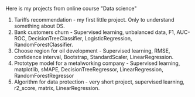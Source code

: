 Here is my projects from online course "Data science"
1) Tariffs recommendation - my first little project. Only to understand something about DS.
2) Bank customers churn - Supervised learning, unbalanced data, F1, AUC-ROC, DecisionTreeClassifier, LogisticRegression, RandomForestClassifier.
3) Choose region for oil development - Supervised learning, RMSE, confidence interval, Bootstrap, StandardScaler, LinearRegression.
4) Prototype model for a metalworking company - Supervised learning, matplotlib, sMAPE, DecisionTreeRegressor, LinearRegression, RandomForestRegressor
5) Algorithm for data protection - very short project, supervised learning, r2_score, matrix, LinearRegression.
